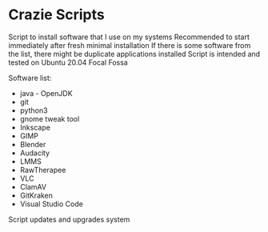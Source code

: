 # Crazie Scripts
Script to install software that I use on my systems
Recommended to start immediately after fresh minimal installation
If there is some software from the list, there might be duplicate applications installed
Script is intended and tested on Ubuntu 20.04 Focal Fossa

Software list:
- java - OpenJDK
- git
- python3
- gnome tweak tool
- Inkscape
- GIMP
- Blender
- Audacity
- LMMS
- RawTherapee
- VLC
- ClamAV
- GitKraken
- Visual Studio Code

Script updates and upgrades system

